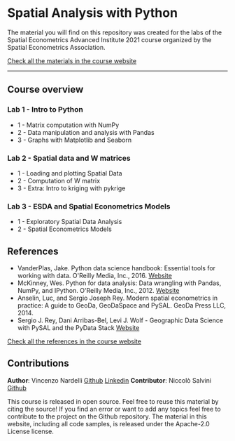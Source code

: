 # Spatial Analysis with Python

The material you will find on this repository was created for the labs of the Spatial Econometrics Advanced Institute 2021 course organized by the Spatial Econometrics Association.

[Check all the materials in the course website](https://vincnardelli.github.io/seai2021/)

---

## Course overview
### Lab 1 - Intro to Python
- 1 - Matrix computation with NumPy
- 2 - Data manipulation and analysis with Pandas
- 3 - Graphs with Matplotlib and Seaborn

### Lab 2 - Spatial data and W matrices
- 1 - Loading and plotting Spatial Data
- 2 - Computation of W matrix
- 3 - Extra: Intro to kriging with pykrige


### Lab 3 - ESDA and Spatial Econometrics Models
- 1 - Exploratory Spatial Data Analysis
- 2 - Spatial Econometrics Models



## References
- VanderPlas, Jake. Python data science handbook: Essential tools for working with data.  O'Reilly Media, Inc., 2016. [Website](https://jakevdp.github.io/PythonDataScienceHandbook/)
- McKinney, Wes. Python for data analysis: Data wrangling with Pandas, NumPy, and IPython.  O'Reilly Media, Inc., 2012. [Website](https://wesmckinney.com/pages/book.html)
- Anselin, Luc, and Sergio Joseph Rey. Modern spatial econometrics in practice: A guide to GeoDa, GeoDaSpace and PySAL. GeoDa Press LLC, 2014.
- Sergio J. Rey, Dani Arribas-Bel, Levi J. Wolf - Geographic Data Science with PySAL and the PyData Stack [Website](https://geographicdata.science/book/intro.html)


[Check all the references in the course website](https://vincnardelli.github.io/seai2021/references)


## Contributions

**Author**: Vincenzo Nardelli [Github](https://github.com/vincnardelli) [Linkedin](https://linkedin.com/in/vincnardelli)
**Contributor**: Niccolò Salvini [Github](https://github.com/NiccoloSalvini)

This course is released in open source. Feel free to reuse this material by citing the source!
If you find an error or want to add any topics feel free to contribute to the project on the Github repository.
The material in this website, including all code samples, is released under the Apache-2.0 License license.
